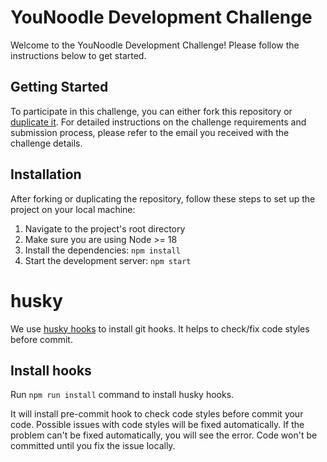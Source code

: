 # YouNoodle Development Challenge

Welcome to the YouNoodle Development Challenge! Please follow the instructions below to get started.

## Getting Started

To participate in this challenge, you can either fork this repository or [duplicate it](https://docs.github.com/en/repositories/creating-and-managing-repositories/duplicating-a-repository). For detailed instructions on the challenge requirements and submission process, please refer to the email you received with the challenge details.

## Installation
After forking or duplicating the repository, follow these steps to set up the project on your local machine:

1. Navigate to the project's root directory
1. Make sure you are using Node >= 18
2. Install the dependencies: `npm install`
3. Start the development server: `npm start`

# husky

We use [husky hooks](https://typicode.github.io/husky/#/) to install git hooks. 
It helps to check/fix code styles before commit.

## Install hooks
Run `npm run install` command to install husky hooks.

It will install pre-commit hook to check code styles before commit your code.
Possible issues with code styles will be fixed automatically.
If the problem can't be fixed automatically, you will see the error. 
Code won't be committed until you fix the issue locally.
